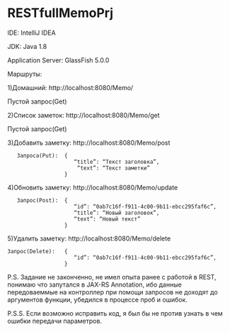 # RESTfullMemoPrj

IDE: IntelliJ IDEA

JDK: Java 1.8

Application Server: GlassFish 5.0.0

Маршруты:

 1)Домашний:          http://localhost:8080/Memo/
 
   Пустой запрос(Get)
 
 2)Список заметок:    http://localhost:8080/Memo/get
 
   Пустой запрос(Get)
 
 3)Добавить заметку:  http://localhost:8080/Memo/post
 
       Запроса(Put):  {
                         “title”: “Текст заголовка”,
                          “text”: “Текст заметки”
                      }
 
 4)Обновить заметку:  http://localhost:8080/Memo/update
 
       Запрос(Post):  {
                         “id”: “0ab7c16f-f911-4c00-9b11-ebcc295faf6c”,
                         “title”: “Новый заголовок”,
                         “text”: “Новый текст”
                      }
 
 5)Удалить заметку:   http://localhost:8080/Memo/delete
 
    Запрос(Delete):   {
                         “id”: “0ab7c16f-f911-4c00-9b11-ebcc295faf6c”,
                      }
 
P.S.
Задание не законченно, не имел опыта ранее с работой в REST,
понимаю что запутался в JAX-RS Annotation,
ибо данные передоваеммые на контроллер при помощи запросов не доходят до аргументов функции,
убедился в процессе проб и ошибок.

P.S.S.
Если возможно исправить код, я был бы не против узнать в чем ошибки передачи параметров.
